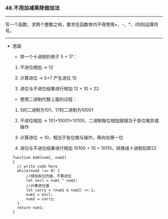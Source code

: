 ### 48.不用加减乘除做加法

---

写一个函数，求两个整数之和，要求在函数体内不得使用+、-、*、/四则运算符号。

---

* 思路

  - 举一个十进制的例子 5 + 17：

  1. 不进位相加 -> 12

  2. 计算进位 -> 5+7 产生进位 10

  3. 进位与不进位结果进行相加 12 + 10 = 22

  - 使用二进制代替上面的过程：

  1. 5的二进制为101，17的二进制为10001

  2. 不进位相加 -> 101+10001=10100，二进制每位相加就相当于各位做异或操作

  3. 计算进位 -> 10，相当于各位做与操作，再向左移一位

  4. 进位与不进位结果进行相加 10100 + 10 = 10110，转换成十进制后即22
  
  ``` JS
  function Add(num1, num2)
  {
    // write code here
    while(num2 !== 0) {
        //相加各位的值，不算进位
        let excl = num1 ^ num2;
        //计算进位值
        let carry = (num1 & num2) << 1;
        num1 = excl;
        num2 = carry;
    }
    return num1;
  }
  ```
